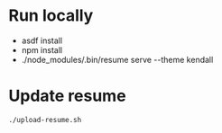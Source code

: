 #  Run locally 

- asdf install
- npm install
- ./node_modules/.bin/resume serve --theme kendall

# Update resume

`./upload-resume.sh`


